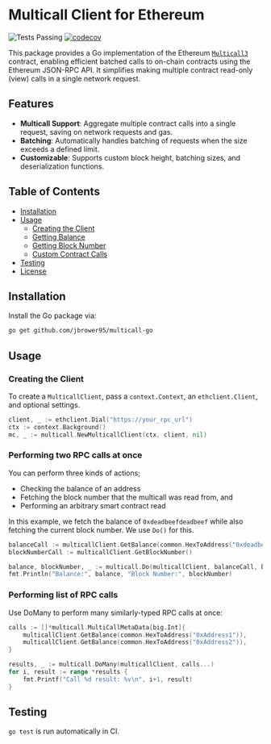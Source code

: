 # Multicall Client for Ethereum

![Tests Passing](https://github.com/jbrower95/multicall-go/actions/workflows/tests.yaml/badge.svg) [![codecov](https://codecov.io/github/jbrower95/multicall-go/graph/badge.svg?token=STMZUE9X1C)](https://codecov.io/github/jbrower95/multicall-go)


This package provides a Go implementation of the Ethereum [`Multicall3`](https://multicall3.com) contract, enabling efficient batched calls to on-chain contracts using the Ethereum JSON-RPC API. It simplifies making multiple contract read-only (view) calls in a single network request.

## Features

- **Multicall Support**: Aggregate multiple contract calls into a single request, saving on network requests and gas.
- **Batching**: Automatically handles batching of requests when the size exceeds a defined limit.
- **Customizable**: Supports custom block height, batching sizes, and deserialization functions.

## Table of Contents

- [Installation](#installation)
- [Usage](#usage)
  - [Creating the Client](#creating-the-client)
  - [Getting Balance](#getting-balance)
  - [Getting Block Number](#getting-block-number)
  - [Custom Contract Calls](#custom-contract-calls)
- [Testing](#testing)
- [License](#license)

## Installation

Install the Go package via:

```bash
go get github.com/jbrower95/multicall-go
```

## Usage

### Creating the Client

To create a `MulticallClient`, pass a `context.Context`, an `ethclient.Client`, and optional settings.

```go
client, _ := ethclient.Dial("https://your_rpc_url")
ctx := context.Background()
mc, _ := multicall.NewMulticallClient(ctx, client, nil)
```

### Performing two RPC calls at once

You can perform three kinds of actions;
- Checking the balance of an address
- Fetching the block number that the multicall was read from, and
- Performing an arbitrary smart contract read

In this example, we fetch the balance of `0xdeadbeefdeadbeef` while also 
fetching the current block number. We use `Do()` for this.

```go
balanceCall := multicallClient.GetBalance(common.HexToAddress("0xdeadbeefdeadbeef"))
blockNumberCall := multicallClient.GetBlockNumber()

balance, blockNumber, _ := multicall.Do(multicallClient, balanceCall, blockNumberCall)
fmt.Println("Balance:", balance, "Block Number:", blockNumber)
```

### Performing list of RPC calls

Use DoMany to perform many similarly-typed RPC calls at once:

```go
calls := []*multicall.MultiCallMetaData[big.Int]{
    multicallClient.GetBalance(common.HexToAddress("0xAddress1")),
    multicallClient.GetBalance(common.HexToAddress("0xAddress2")),
}

results, _ := multicall.DoMany(multicallClient, calls...)
for i, result := range *results {
    fmt.Printf("Call %d result: %v\n", i+1, result)
}
```

## Testing

`go test` is run automatically in CI.
